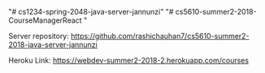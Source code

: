 "# cs1234-spring-2048-java-server-jannunzi" 
"# cs5610-summer2-2018-CourseManagerReact " 


Server repository:
https://github.com/rashichauhan7/cs5610-summer2-2018-java-server-jannunzi


Heroku Link:
https://webdev-summer2-2018-2.herokuapp.com/courses
